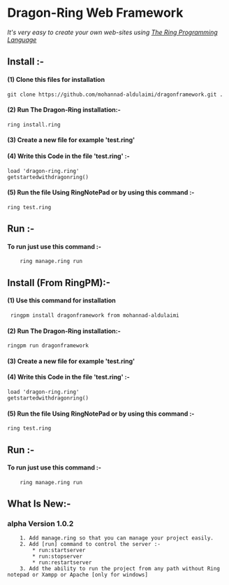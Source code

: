 # Dragon-Ring Web Framework
_It's very easy to create your own web-sites using [The Ring Programming Language](http://ring-lang.net)_
## Install :-
#### (1) Clone this files for installation 
	git clone https://github.com/mohannad-aldulaimi/dragonframework.git .
#### (2) Run The Dragon-Ring installation:-
	ring install.ring
#### (3) Create a new file for example 'test.ring'

#### (4) Write this Code in the file 'test.ring' :-
	load 'dragon-ring.ring'
	getstartedwithdragonring() 
#### (5) Run the file Using RingNotePad or by using this command :-
	ring test.ring

## Run :-
#### To run just use this command :-
		ring manage.ring run
## Install (From RingPM):-
#### (1) Use this command for installation 
	 ringpm install dragonframework from mohannad-aldulaimi
#### (2) Run The Dragon-Ring installation:-
	ringpm run dragonframework
#### (3) Create a new file for example 'test.ring'

#### (4) Write this Code in the file 'test.ring' :-
	load 'dragon-ring.ring'
	getstartedwithdragonring() 
#### (5) Run the file Using RingNotePad or by using this command :-
	ring test.ring

## Run :-
#### To run just use this command :-
		ring manage.ring run
## What Is New:-
### alpha Version 1.0.2
		1. Add manage.ring so that you can manage your project easily.
		2. Add [run] command to control the server :-
			* run:startserver
			* run:stopserver
			* run:restartserver 
		3. Add the ability to run the project from any path without Ring notepad or Xampp or Apache [only for windows]
